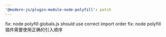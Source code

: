 ```yaml
---
'@modern-js/plugin-module-node-polyfill': patch
---
```


fix: node polyfill globals.js should use correct import order
fix: node polyfill 插件需要使用正确的引入顺序
